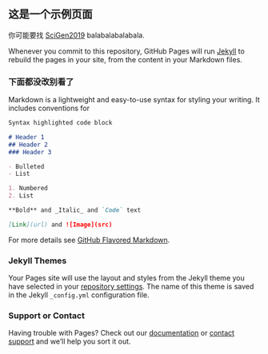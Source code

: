 ## 这是一个示例页面

你可能要找 [SciGen2019](https://https://qtgt.github.io/SciGen2019) balabalabalabala.

Whenever you commit to this repository, GitHub Pages will run [Jekyll](https://jekyllrb.com/) to rebuild the pages in your site, from the content in your Markdown files.

### 下面都没改别看了

Markdown is a lightweight and easy-to-use syntax for styling your writing. It includes conventions for

```markdown
Syntax highlighted code block

# Header 1
## Header 2
### Header 3

- Bulleted
- List

1. Numbered
2. List

**Bold** and _Italic_ and `Code` text

[Link](url) and ![Image](src)
```

For more details see [GitHub Flavored Markdown](https://guides.github.com/features/mastering-markdown/).

### Jekyll Themes

Your Pages site will use the layout and styles from the Jekyll theme you have selected in your [repository settings](https://github.com/qtgt/qtgt.github.io/settings). The name of this theme is saved in the Jekyll `_config.yml` configuration file.

### Support or Contact

Having trouble with Pages? Check out our [documentation](https://help.github.com/categories/github-pages-basics/) or [contact support](https://github.com/contact) and we’ll help you sort it out.
